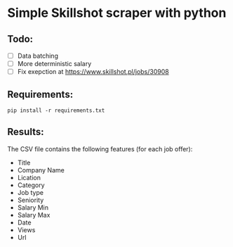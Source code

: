 # Simple Skillshot scraper with python

## Todo:

- [ ] Data batching
- [ ] More deterministic salary
- [ ] Fix exepction at https://www.skillshot.pl/jobs/30908

## Requirements:
```
pip install -r requirements.txt
```

## Results:
The CSV file contains the following features (for each job offer):
-  Title
-  Company Name
-  Lication
-  Category
-  Job type
-  Seniority
-  Salary Min
-  Salary Max
-  Date
-  Views
-  Url
